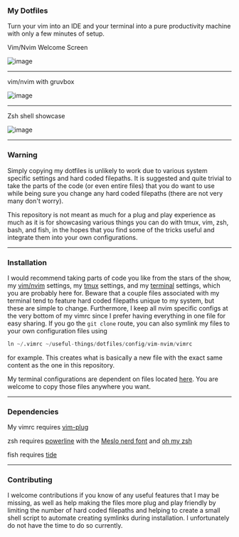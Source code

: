 ### My Dotfiles


Turn your vim into an IDE and your terminal into a pure productivity machine with only a few minutes of setup.

Vim/Nvim Welcome Screen


![image](https://user-images.githubusercontent.com/55164602/172945445-c99092f1-e42f-46af-974b-e9110c8308da.png)

<hr />

vim/nvim with gruvbox

![image](https://user-images.githubusercontent.com/55164602/172945978-126dc68a-f36b-4c04-9ff7-ce414b24ff29.png)

<hr />

Zsh shell showcase

![image](https://user-images.githubusercontent.com/55164602/172946091-1782a47a-b086-40f5-9cc0-4db7e409b675.png)

<hr />

### Warning
Simply copying my dotfiles is unlikely to work due to various system specific settings and hard coded filepaths. It is suggested and quite trivial to take the parts of the code (or even entire files) that you do want to use while being sure you change any hard coded filepaths (there are not very many don't worry).

This repository is not meant as much for a plug and play experience as much as it is for showcasing various things you can do with tmux, vim, zsh, bash, and fish, in the hopes that you find some of the tricks useful and integrate them into your own configurations.

<hr />

### Installation

I would recommend taking parts of code you like from the stars of the show, my [vim/nvim](https://github.com/pgosar/useful-things/tree/main/dotfiles/config/vim-nvim/) settings, my [tmux](https://github.com/pgosar/useful-things/tree/main/dotfiles/config/tmux.conf) settings, and my [terminal](https://github.com/pgosar/useful-things/tree/main/dotfiles/config/shells) settings, which you are probably here for. Beware that a couple files associated with my terminal tend to feature hard coded filepaths unique to my system, but these are simple to change. Furthermore, I keep all nvim specific configs at the very bottom of my vimrc since I prefer having everything in one file for easy sharing.
If you go the ```git clone``` route, you can also symlink my files to your own configuration files using
``` python
ln ~/.vimrc ~/useful-things/dotfiles/config/vim-nvim/vimrc
```
for example. This creates what is basically a new file with the exact same content as the one in this repository.

My terminal configurations are dependent on files located [here](https://github.com/pgosar/useful-things/tree/main/dotfiles/other). You are welcome to copy those files anywhere you want.
<hr />

### Dependencies
My vimrc requires [vim-plug](https://github.com/junegunn/vim-plug)

zsh requires [powerline](powerline/powerline) with the [Meslo nerd font](https://github.com/ryanoasis/nerd-fonts) and [oh my zsh](https://github.com/ohmyzsh/ohmyzsh)

fish requires [tide](https://github.com/ilanCosman/tide)

<hr />

### Contributing
I welcome contributions if you know of any useful features that I may be
missing, as well as help making the files more plug and play friendly by
limiting the number of hard coded filepaths and helping to create a small shell
script to automate creating symlinks during installation. I unfortunately do not
have the time to do so currently.
